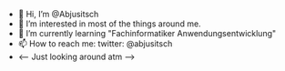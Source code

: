 - 👋 Hi, I’m @Abjusitsch
- 👀 I’m interested in most of the things around me.
- 🌱 I’m currently learning "Fachinformatiker Anwendungsentwicklung"
- 📫 How to reach me: twitter: @abjusitsch
- <-- Just looking around atm -->

<!---
Abjusitsch/Abjusitsch is a ✨ special ✨ repository because its `README.md` (this file) appears on your GitHub profile.
You can click the Preview link to take a look at your changes.
--->
